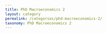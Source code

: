 ```yaml
---
title: PhD Macroeconomics 2
layout: category
permalink: /categories/phd-macroeconomics-2/
taxonomy: PhD Macroeconomics 2
---
```

